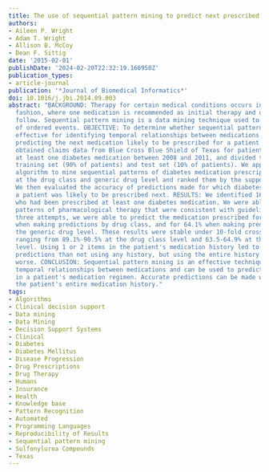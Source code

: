 ```yaml
---
title: The use of sequential pattern mining to predict next prescribed medications
authors:
- Aileen P. Wright
- Adam T. Wright
- Allison B. McCoy
- Dean F. Sittig
date: '2015-02-01'
publishDate: '2024-02-20T22:32:19.166950Z'
publication_types:
- article-journal
publication: '*Journal of Biomedical Informatics*'
doi: 10.1016/j.jbi.2014.09.003
abstract: "BACKGROUND: Therapy for certain medical conditions occurs in a stepwise
  fashion, where one medication is recommended as initial therapy and other medications
  follow. Sequential pattern mining is a data mining technique used to identify patterns
  of ordered events. OBJECTIVE: To determine whether sequential pattern mining is
  effective for identifying temporal relationships between medications and accurately
  predicting the next medication likely to be prescribed for a patient. DESIGN: We
  obtained claims data from Blue Cross Blue Shield of Texas for patients prescribed
  at least one diabetes medication between 2008 and 2011, and divided these into a
  training set (90% of patients) and test set (10% of patients). We applied the CSPADE
  algorithm to mine sequential patterns of diabetes medication prescriptions both
  at the drug class and generic drug level and ranked them by the support statistic.
  We then evaluated the accuracy of predictions made for which diabetes medication
  a patient was likely to be prescribed next. RESULTS: We identified 161,497 patients
  who had been prescribed at least one diabetes medication. We were able to mine stepwise
  patterns of pharmacological therapy that were consistent with guidelines. Within
  three attempts, we were able to predict the medication prescribed for 90.0% of patients
  when making predictions by drug class, and for 64.1% when making predictions at
  the generic drug level. These results were stable under 10-fold cross validation,
  ranging from 89.1%-90.5% at the drug class level and 63.5-64.9% at the generic drug
  level. Using 1 or 2 items in the patient's medication history led to more accurate
  predictions than not using any history, but using the entire history was sometimes
  worse. CONCLUSION: Sequential pattern mining is an effective technique to identify
  temporal relationships between medications and can be used to predict next steps
  in a patient's medication regimen. Accurate predictions can be made without using
  the patient's entire medication history."
tags:
- Algorithms
- Clinical decision support
- Data mining
- Data Mining
- Decision Support Systems
- Clinical
- Diabetes
- Diabetes Mellitus
- Disease Progression
- Drug Prescriptions
- Drug Therapy
- Humans
- Insurance
- Health
- Knowledge base
- Pattern Recognition
- Automated
- Programming Languages
- Reproducibility of Results
- Sequential pattern mining
- Sulfonylurea Compounds
- Texas
---
```


